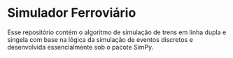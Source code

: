 # Simulador Ferroviário

Esse repositório contém o algoritmo de simulação de trens em linha dupla e singela com base na lógica da simulação de eventos discretos e desenvolvida essencialmente sob o pacote SimPy.

